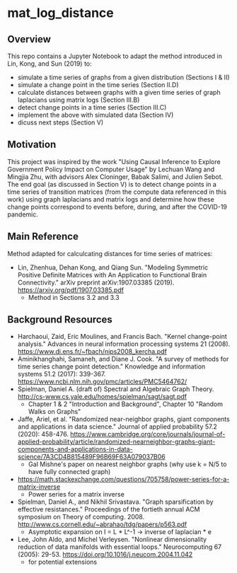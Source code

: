 # mat_log_distance

## Overview
This repo contains a Jupyter Notebook to adapt the method introduced in Lin, Kong, and Sun (2019) to:
  - simulate a time series of graphs from a given distribution (Sections I & II)
  - simulate a change point in the time series (Section II.D)
  - calculate distances between graphs with a given time series of graph laplacians using matrix logs (Section III.B)
  - detect change points in a time series (Section III.C)
  - implement the above with simulated data (Section IV)
  - dicuss next steps (Section V)

## Motivation
This project was inspired by the work "Using Causal Inference to Explore Government Policy Impact on Computer Usage" by Lechuan Wang and Mingjia Zhu, with advisors Alex Cloninger, Babak Salimi, and Julien Sebot. The end goal (as discussed in Section V) is to detect change points in a time series of transition matrices (from the compute data referenced in this work) using graph laplacians and matrix logs and determine how these change points correspond to events before, during, and after the COVID-19 pandemic.

## Main Reference
Method adapted for calculcating distances for time series of matrices:
- Lin, Zhenhua, Dehan Kong, and Qiang Sun. "Modeling Symmetric Positive Definite Matrices with An Application to Functional Brain Connectivity." arXiv preprint arXiv:1907.03385 (2019). https://arxiv.org/pdf/1907.03385.pdf
  - Method in Sections 3.2 and 3.3

## Background Resources
- Harchaoui, Zaid, Eric Moulines, and Francis Bach. "Kernel change-point analysis." Advances in neural information processing systems 21 (2008). https://www.di.ens.fr/~fbach/nips2008_kercha.pdf
- Aminikhanghahi, Samaneh, and Diane J. Cook. "A survey of methods for time series change point detection." Knowledge and information systems 51.2 (2017): 339-367. https://www.ncbi.nlm.nih.gov/pmc/articles/PMC5464762/
- Spielman, Daniel A. (draft of) Spectral and Algebraic Graph Theory. http://cs-www.cs.yale.edu/homes/spielman/sagt/sagt.pdf
  - Chapter 1 & 2 "Introduction and Background", Chapter 10 "Random Walks on Graphs"
- Jaffe, Ariel, et al. "Randomized near-neighbor graphs, giant components and applications in data science." Journal of applied probability 57.2 (2020): 458-476. https://www.cambridge.org/core/journals/journal-of-applied-probability/article/randomized-nearneighbor-graphs-giant-components-and-applications-in-data-science/7A3CD4B815489F96B69F63A079037B06 
  - Gal Mishne's paper on nearest neighbor graphs (why use k = N/5 to have fully connected graph)
- https://math.stackexchange.com/questions/705758/power-series-for-a-matrix-inverse
  - Power series for a matrix inverse
- Spielman, Daniel A., and Nikhil Srivastava. "Graph sparsification by effective resistances." Proceedings of the fortieth annual ACM symposium on Theory of computing. 2008. http://www.cs.cornell.edu/~abrahao/tdg/papers/p563.pdf 
  - Asymptotic expansion on I = L * L^-1 -> inverse of laplacian * e
- Lee, John Aldo, and Michel Verleysen. "Nonlinear dimensionality reduction of data manifolds with essential loops." Neurocomputing 67 (2005): 29-53. https://doi.org/10.1016/j.neucom.2004.11.042
  - for potential extensions
